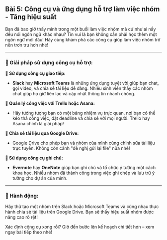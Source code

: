 ## Bài 5: Công cụ và ứng dụng hỗ trợ làm việc nhóm - Tăng hiệu suất

Bạn đã bao giờ thấy mình trong một buổi làm việc nhóm mà cứ như ai nấy đều nói ngôn ngữ khác nhau? Tin vui là bạn không cần phải học thêm một ngôn ngữ mới đâu! Hãy cùng khám phá các công cụ giúp làm việc nhóm trở nên trơn tru hơn nhé!

---

### 📌 Giải pháp sử dụng công cụ hỗ trợ:

**🔹 Sử dụng công cụ giao tiếp:**
- **Slack** hay **Microsoft Teams** là những ứng dụng tuyệt vời giúp bạn chat, gọi video, và chia sẻ tài liệu dễ dàng. Nhiều sinh viên thấy các nhóm chat giúp họ giữ liên lạc và cập nhật thông tin nhanh chóng.

**🔹 Quản lý công việc với Trello hoặc Asana:**
- Hãy tưởng tượng bạn có một bảng nhiệm vụ trực quan, nơi bạn có thể kéo thả công việc, đặt deadline và chia sẻ với mọi người. Trello hay Asana chính là giải pháp! 

**🔹 Chia sẻ tài liệu qua Google Drive:**
- Google Drive cho phép bạn và nhóm của mình cùng chỉnh sửa tài liệu trực tuyến. Không còn cảnh "đề nghị gửi lại file" nữa nhé!

**🔹 Sử dụng công cụ ghi chú:**
- **Evernote** hay **OneNote** giúp bạn ghi chú và tổ chức ý tưởng một cách khoa học. Nhiều nhóm đã thành công trong việc ghi chép và lưu trữ ý tưởng cho dự án của mình.

---

### 🚀 Hành động:

Hãy thử tạo một nhóm trên Slack hoặc Microsoft Teams và cùng nhau thực hành chia sẻ tài liệu trên Google Drive. Bạn sẽ thấy hiệu suất nhóm được nâng cao rõ rệt!

Xác định công cụ xong rồi? Giờ đến bước lên kế hoạch chi tiết hơn – xem ngay bài tiếp theo nhé!